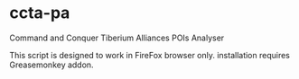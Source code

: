 ccta-pa
=======

Command and Conquer Tiberium Alliances POIs Analyser

This script is designed to work in FireFox browser only. installation requires Greasemonkey addon.

